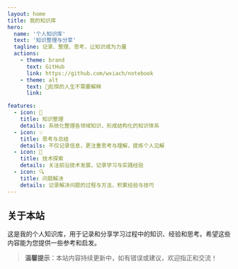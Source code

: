 ```yaml
---
layout: home
title: 我的知识库
hero:
  name: '个人知识库'
  text: '知识整理与分享'
  tagline: 记录、整理、思考，让知识成为力量
  actions:
    - theme: brand
      text: GitHub
      link: https://github.com/wxiach/notebook
    - theme: alt
      text: 🐯彪悍的人生不需要解释
      link:

features:
  - icon: 📝
    title: 知识整理
    details: 系统化整理各领域知识，形成结构化的知识体系
  - icon: 💡
    title: 思考与总结
    details: 不仅记录信息，更注重思考与理解，提炼个人见解
  - icon: 🚀
    title: 技术探索
    details: 关注前沿技术发展，记录学习与实践经验
  - icon: 🔍
    title: 问题解决
    details: 记录解决问题的过程与方法，积累经验与技巧
---
```


## 关于本站

这是我的个人知识库，用于记录和分享学习过程中的知识、经验和思考。希望这些内容能为您提供一些参考和启发。

> **温馨提示**：本站内容持续更新中，如有错误或建议，欢迎指正和交流！
